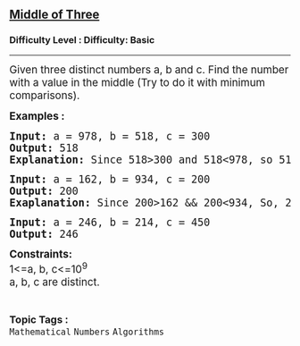 <h2><a href="https://www.geeksforgeeks.org/problems/middle-of-three2926/0">Middle of Three</a></h2><h3>Difficulty Level : Difficulty: Basic</h3><hr><div class="problems_problem_content__Xm_eO"><p><span style="font-size: 14pt;">Given three distinct numbers a, b and c. Find the number with a value in the middle (Try to do it with minimum comparisons).</span></p>
<p><span style="font-size: 14pt;"><strong>Examples :</strong></span></p>
<pre><span style="font-size: 14pt;"><strong>Input: </strong>a = 978, b = 518, c = 300
<strong>Output: </strong>518
<strong>Explanation: </strong>Since 518&gt;300 and 518&lt;978, so 518 is the middle element.</span></pre>
<pre><span style="font-size: 14pt;"><strong>Input: </strong>a = 162, b = 934, c = 200
<strong>Output: </strong>200
<strong>Exaplanation: </strong>Since 200&gt;162 &amp;&amp; 200&lt;934, So, 200 is the middle element.<br></span></pre>
<pre><span style="font-size: 14pt;"><strong>Input: </strong>a = 246, b = 214, c = 450
<strong>Output: </strong>246</span></pre>
<p><span style="font-size: 14pt;"><strong>Constraints:</strong><br>1&lt;=a, b, c&lt;=10<sup>9</sup><br>a, b, c are distinct.&nbsp;</span></p></div><br><p><span style=font-size:18px><strong>Topic Tags : </strong><br><code>Mathematical</code>&nbsp;<code>Numbers</code>&nbsp;<code>Algorithms</code>&nbsp;